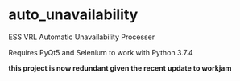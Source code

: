# auto_unavailability
ESS VRL Automatic Unavailability Processer

Requires PyQt5 and Selenium to work with Python 3.7.4

**this project is now redundant given the recent update to workjam**
